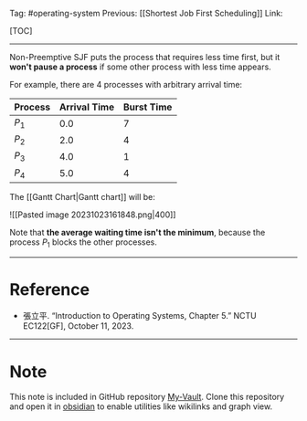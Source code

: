 Tag: #operating-system 
Previous: [[Shortest Job First Scheduling]]
Link: 

[TOC]

---

Non-Preemptive SJF puts the process that requires less time first, but it **won't pause a process** if some other process with less time appears.

For example, there are 4 processes with arbitrary arrival time:

| Process | Arrival Time | Burst Time |
| ------- | ------------ | ---------- |
| $P_1$   | $0.0$        | $7$        |
| $P_2$   | $2.0$        | $4$        |
| $P_3$   | $4.0$        | $1$        |
| $P_4$   | $5.0$        | $4$        | 

The [[Gantt Chart|Gantt chart]] will be:

![[Pasted image 20231023161848.png|400]]

Note that **the average waiting time isn't the minimum**, because the process $P_1$ blocks the other processes.

---

# Reference

- 張立平. “Introduction to Operating Systems, Chapter 5.” NCTU EC122[GF], October 11, 2023.

---

# Note

This note is included in GitHub repository [My-Vault](https://github.com/LittleD3092/My-Vault.git). Clone this repository and open it in [obsidian](https://obsidian.md/) to enable utilities like wikilinks and graph view.